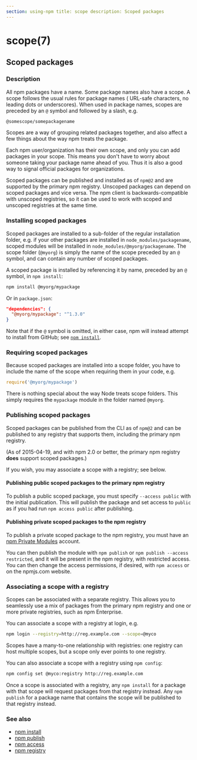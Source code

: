 ```yaml
---
section: using-npm title: scope description: Scoped packages
---
```


# scope(7)

## Scoped packages

### Description

All npm packages have a name. Some package names also have a scope. A scope follows the usual rules for package names (
URL-safe characters, no leading dots or underscores). When used in package names, scopes are preceded by an `@` symbol
and followed by a slash, e.g.

```bash
@somescope/somepackagename
```

Scopes are a way of grouping related packages together, and also affect a few things about the way npm treats the
package.

Each npm user/organization has their own scope, and only you can add packages in your scope. This means you don't have
to worry about someone taking your package name ahead of you. Thus it is also a good way to signal official packages for
organizations.

Scoped packages can be published and installed as of `npm@2` and are supported by the primary npm registry. Unscoped
packages can depend on scoped packages and vice versa. The npm client is backwards-compatible with unscoped registries,
so it can be used to work with scoped and unscoped registries at the same time.

### Installing scoped packages

Scoped packages are installed to a sub-folder of the regular installation folder, e.g. if your other packages are
installed in `node_modules/packagename`, scoped modules will be installed in `node_modules/@myorg/packagename`. The
scope folder (`@myorg`) is simply the name of the scope preceded by an `@` symbol, and can contain any number of scoped
packages.

A scoped package is installed by referencing it by name, preceded by an
`@` symbol, in `npm install`:

```bash
npm install @myorg/mypackage
```

Or in `package.json`:

```json
"dependencies": {
  "@myorg/mypackage": "^1.3.0"
}
```

Note that if the `@` symbol is omitted, in either case, npm will instead attempt to install from GitHub;
see [`npm install`](/cli-commands/npm-install).

### Requiring scoped packages

Because scoped packages are installed into a scope folder, you have to include the name of the scope when requiring them
in your code, e.g.

```javascript
require('@myorg/mypackage')
```

There is nothing special about the way Node treats scope folders. This simply requires the `mypackage` module in the
folder named `@myorg`.

### Publishing scoped packages

Scoped packages can be published from the CLI as of `npm@2` and can be published to any registry that supports them,
including the primary npm registry.

(As of 2015-04-19, and with npm 2.0 or better, the primary npm registry
**does** support scoped packages.)

If you wish, you may associate a scope with a registry; see below.

#### Publishing public scoped packages to the primary npm registry

To publish a public scoped package, you must specify `--access public` with the initial publication. This will publish
the package and set access to `public` as if you had run `npm access public` after publishing.

#### Publishing private scoped packages to the npm registry

To publish a private scoped package to the npm registry, you must have
an [npm Private Modules](https://docs.npmjs.com/private-modules/intro)
account.

You can then publish the module with `npm publish` or `npm publish --access restricted`, and it will be present in the
npm registry, with restricted access. You can then change the access permissions, if desired, with `npm access` or on
the npmjs.com website.

### Associating a scope with a registry

Scopes can be associated with a separate registry. This allows you to seamlessly use a mix of packages from the primary
npm registry and one or more private registries, such as npm Enterprise.

You can associate a scope with a registry at login, e.g.

```bash
npm login --registry=http://reg.example.com --scope=@myco
```

Scopes have a many-to-one relationship with registries: one registry can host multiple scopes, but a scope only ever
points to one registry.

You can also associate a scope with a registry using `npm config`:

```bash
npm config set @myco:registry http://reg.example.com
```

Once a scope is associated with a registry, any `npm install` for a package with that scope will request packages from
that registry instead. Any
`npm publish` for a package name that contains the scope will be published to that registry instead.

### See also

* [npm install](/cli-commands/npm-install)
* [npm publish](/cli-commands/npm-publish)
* [npm access](/cli-commands/npm-access)
* [npm registry](/using-npm/registry)
